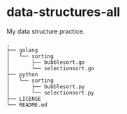 # data-structures-all
My data structure practice.
```
.
├── golang
│   └── sorting
│       ├── bubblesort.go
│       └── selectionsort.go
├── python
│   └── sorting
│       ├── bubblesort.py
│       └── selectionsort.py
├── LICENSE
└── README.md
```